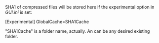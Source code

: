 SHA1 of compressed files will be stored here if the experimental option in *GUI.ini* is set:

[Experimental]
GlobalCache=SHA1Cache

"SHA1Cache" is a folder name, actually. An can be any desired existing folder.